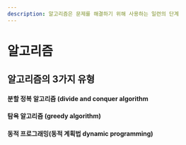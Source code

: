 ```yaml
---
description: 알고리즘은 문제를 해결하기 위해 사용하는 일련의 단계
---
```


# 알고리즘



## 알고리즘의 3가지 유형



#### 분할 정복 알고리즘 (divide and conquer algorithm



#### 탐욕 알고리즘 (greedy algorithm)



#### 동적 프로그래밍(동적 계획법 dynamic programming)

##
